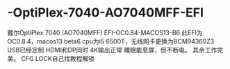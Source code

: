 # -OptiPlex-7040-AO7040MFF-EFI
戴尔OptiPlex 7040 (AO7040MFF) EFI-OC0.84-MACOS13-B6
此EFI为OC0.8.4，macos13 beta6
cpu为i5 6500T，无线网卡更换为BCM94360Z3
USB已经定制
HDMI和DP同时 4K输出正常
睡眠能息屏，但不断电。
其余工作完美。
CFG LOCK自己找教程解锁

